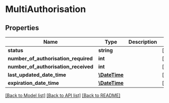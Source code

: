 # MultiAuthorisation

## Properties
Name | Type | Description | Notes
------------ | ------------- | ------------- | -------------
**status** | **string** |  | [optional] 
**number_of_authorisation_required** | **int** |  | [optional] 
**number_of_authorisation_received** | **int** |  | [optional] 
**last_updated_date_time** | [**\DateTime**](\DateTime.md) |  | [optional] 
**expiration_date_time** | [**\DateTime**](\DateTime.md) |  | [optional] 

[[Back to Model list]](../README.md#documentation-for-models) [[Back to API list]](../README.md#documentation-for-api-endpoints) [[Back to README]](../README.md)


